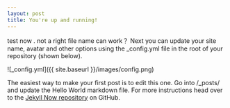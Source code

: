 ```yaml
---
layout: post
title: You're up and running!
---
```

test now . not a right file name can work？
Next you can update your site name, avatar and other options using the _config.yml file in the root of your repository (shown below).

![_config.yml]({{ site.baseurl }}/images/config.png)

The easiest way to make your first post is to edit this one. Go into /_posts/ and update the Hello World markdown file. For more instructions head over to the [Jekyll Now repository](https://github.com/barryclark/jekyll-now) on GitHub.

